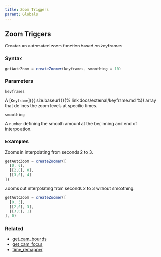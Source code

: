 ```yaml
---
title: Zoom Triggers
parent: Globals
---
```


## Zoom Triggers

Creates an automated zoom function based on keyframes.

### Syntax

```js
getAutoZoom = createZoomer(keyframes, smoothing = 10)
```

### Parameters

`keyframes`

A [`Keyframe`]({{ site.baseurl }}{% link docs/external/keyframe.md %}) array that defines the zoom levels at specific times.

`smoothing`

A `number` defining the smooth amount at the beginning and end of interpolation.

### Examples

Zooms in interpolating from seconds 2 to 3.

```js
getAutoZoom = createZoomer([
  [0, 0],
  [[2,0], 0],
  [[3,0], 4]
])
```

Zooms out interpolating from seconds 2 to 3 without smoothing.

```js
getAutoZoom = createZoomer([
  [0, 3],
  [[2,0], 3],
  [[3,0], 1]
], 0)
```

### Related

- [get_cam_bounds](./get_cam_bounds.md)
- [get_cam_focus](./get_cam_focus.md)
- [time_remapper](./time_remapper.md)

